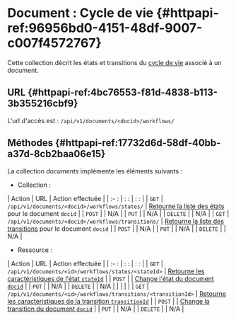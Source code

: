 # Document : Cycle de vie {#httpapi-ref:96956bd0-4151-48df-9007-c007f4572767}

Cette collection décrit les états et transitions du [cycle de vie][workflow]
associé à un document.

## URL  {#httpapi-ref:4bc76553-f81d-4838-b113-3b355216cbf9}

L'url d'accès est : `/api/v1/documents/<docid>/workflows/`

## Méthodes  {#httpapi-ref:17732d6d-58df-40bb-a37d-8cb2baa06e15}

La collection *documents* implémente les éléments suivants :

* Collection :

| Action   | URL                                               | Action effectuée                                                              |
| :-     : | :                      :                          | :                                                                    :        |
| `GET`    | `/api/v1/documents/<docid>/workflows/states/`      | [Retourne la liste des états][get_states] pour le document `docid`            |
| `POST`   |                                                   | N/A                                                                           |
| `PUT`    |                                                   | N/A                                                                           |
| `DELETE` |                                                   | N/A                                                                           |
| `GET`    | `/api/v1/documents/<docid>/workflows/transitions/` | [Retourne la liste des transitions][get_transitions] pour le document `docid` |
| `POST`   |                                                   | N/A                                                                           |
| `PUT`    |                                                   | N/A                                                                           |
| `DELETE` |                                                   | N/A                                                                           |

* Ressource :

| Action   | URL                                                           | Action effectuée                                                                |
| :-     : | :                        :                                    | :                                      :                                        |
| `GET`    | `/api/v1/documents/<id>/workflows/states/<stateId>`           | [Retourne les caractéristiques de l'état `stateId`][get_state]                  |
| `POST`   |                                                               | [Change l'état du document `docid`][create_state]                               |
| `PUT`    |                                                               | N/A                                                                             |
| `DELETE` |                                                               | N/A                                                                             |
|          |                                                               |                                                                                 |
| `GET`    | `/api/v1/documents/<id>/workflows/transitions/<transitionId>` | [Retourne les caractéristiques de la transition `transitionId`][get_transition] |
| `POST`   |                                                               | [Change la transition du document `docid`][create_transition]                   |
| `PUT`    |                                                               | N/A                                                                             |
| `DELETE` |                                                               | N/A                                                                             |


<!-- links -->
[workflow]:         ../../../dynacase-doc-core-reference/website/book/core-ref:55a53d99-0c24-48d8-8cb9-1caa171f2e9a.html "Définition des Workflows"
[get_states]:       #httpapi-ref:af743cfe-c089-4706-a5fb-a131f68020d2
[get_transitions]:  #httpapi-ref:a91dc2b7-3248-452a-b51e-3f660d7d3cf2
[get_state]:        #httpapi-ref:89142988-9b2b-42f6-af33-f68749c7af35
[create_state]:     #httpapi-ref:f3d33034-af23-48c6-b535-e609266e5bc5
[get_transition]:   #httpapi-ref:d370f800-2a17-4589-90ae-d505b5f71c71
[create_transition]:#httpapi-ref:697b7714-d986-4ae5-8020-a5602cfbe7d5
